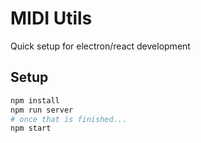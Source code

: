 # MIDI Utils

Quick setup for electron/react development

## Setup

```bash
npm install
npm run server
# once that is finished...
npm start
```
